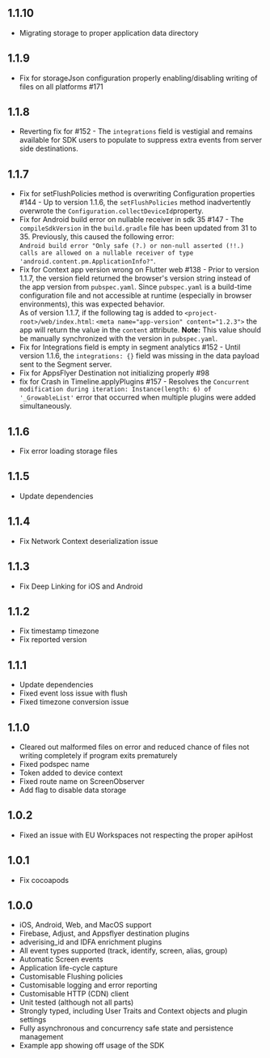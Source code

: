 ## 1.1.10

- Migrating storage to proper application data directory

## 1.1.9

- Fix for storageJson configuration properly enabling/disabling writing of files on all platforms #171

## 1.1.8

- Reverting fix for #152 - The `integrations` field is vestigial and remains available for SDK users to populate to suppress extra events from server side destinations.

## 1.1.7

- Fix for setFlushPolicies method is overwriting Configuration properties #144 - Up to version 1.1.6, the `setFlushPolicies` method inadvertently overwrote the `Configuration.collectDeviceId`property.
- Fix for Android build error on nullable receiver in sdk 35 #147  - The `compileSdkVersion` in the `build.gradle` file has been updated from 31 to 35. Previously, this caused the following error:  
`Android build error "Only safe (?.) or non-null asserted (!!.) calls are allowed on a nullable receiver of type 'android.content.pm.ApplicationInfo?"`.
- Fix for Context app version wrong on Flutter web #138 - Prior to version 1.1.7, the version field returned the browser's version string instead of the app version from `pubspec.yaml`. Since `pubspec.yaml` is a build-time configuration file and not accessible at runtime (especially in browser environments), this was expected behavior.  
As of version 1.1.7, if the following tag is added to `<project-root>/web/index.html`: `<meta name="app-version" content="1.2.3">`
the app will return the value in the `content` attribute. 
**Note:** This value should be manually synchronized with the version in `pubspec.yaml`.
- Fix for Integrations field is empty in segment analytics #152 - Until version 1.1.6, the `integrations: {}` field was missing in the data payload sent to the Segment server.
- Fix for AppsFlyer Destination not initializing properly #98
- fix for Crash in Timeline.applyPlugins #157 - Resolves the `Concurrent modification during iteration: Instance(length: 6) of '_GrowableList'` error that occurred when multiple plugins were added simultaneously.

## 1.1.6

- Fix error loading storage files

## 1.1.5

- Update dependencies

## 1.1.4

- Fix Network Context deserialization issue

## 1.1.3

- Fix Deep Linking for iOS and Android

## 1.1.2

- Fix timestamp timezone
- Fix reported version

## 1.1.1

- Update dependencies
- Fixed event loss issue with flush
- Fixed timezone conversion issue

## 1.1.0

- Cleared out malformed files on error and reduced chance of files not writing completely if program exits prematurely
- Fixed podspec name
- Token added to device context
- Fixed route name on ScreenObserver
- Add flag to disable data storage

## 1.0.2

- Fixed an issue with EU Workspaces not respecting the proper apiHost

## 1.0.1

- Fix cocoapods

## 1.0.0

- iOS, Android, Web, and MacOS support
- Firebase, Adjust, and Appsflyer destination plugins
- adverising_id and IDFA enrichment plugins
- All event types supported (track, identify, screen, alias, group)
- Automatic Screen events
- Application life-cycle capture
- Customisable Flushing policies
- Customisable logging and error reporting
- Customisable HTTP (CDN) client
- Unit tested (although not all parts)
- Strongly typed, including User Traits and Context objects and plugin settings
- Fully asynchronous and concurrency safe state and persistence management
- Example app showing off usage of the SDK
